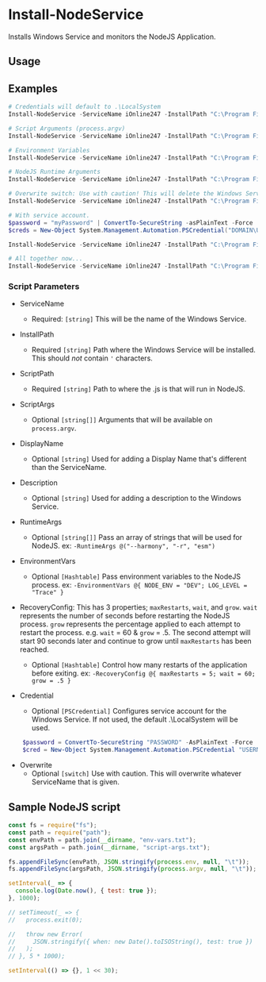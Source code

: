 # Install-NodeService
Installs Windows Service and monitors the NodeJS Application.

## Usage
## Examples
```powershell
# Credentials will default to .\LocalSystem
Install-NodeService -ServiceName iOnline247 -InstallPath "C:\Program Files\AAATest" -ScriptPath "C:\Program Files\AAATest\NodeJS\index.js"

# Script Arguments (process.argv)
Install-NodeService -ServiceName iOnline247 -InstallPath "C:\Program Files\AAATest" -ScriptPath "C:\Program Files\AAATest\NodeJS\index.js" -ScriptArgs @("oneArg", "-s", "b=5")

# Environment Variables
Install-NodeService -ServiceName iOnline247 -InstallPath "C:\Program Files\AAATest" -ScriptPath "C:\Program Files\AAATest\NodeJS\index.js" -EnvironmentVars @{ stringy = 'here'; truthy = $true; number = 0 }

# NodeJS Runtime Arguments
Install-NodeService -ServiceName iOnline247 -InstallPath "C:\Program Files\AAATest" -ScriptPath "C:\Program Files\AAATest\NodeJS\index.js" -RuntimeArgs "--harmony"

# Overwrite switch: Use with caution! This will delete the Windows Service that matches the `ServiceName` provided.
Install-NodeService -ServiceName iOnline247 -InstallPath "C:\Program Files\AAATest" -ScriptPath "C:\Program Files\AAATest\NodeJS\index.js" -Overwrite

# With service account.
$password = "myPassword" | ConvertTo-SecureString -asPlainText -Force
$creds = New-Object System.Management.Automation.PSCredential("DOMAIN\USERNAME", $password);

Install-NodeService -ServiceName iOnline247 -InstallPath "C:\Program Files\AAATest" -ScriptPath "C:\Program Files\AAATest\NodeJS\index.js" -Credential $creds

# All together now...
Install-NodeService -ServiceName iOnline247 -InstallPath "C:\Program Files\AAATest" -ScriptPath "C:\Program Files\AAATest\NodeJS\index.js" -EnvironmentVars @{ stringy = 'here'; truthy = $true; number = 0 } -RuntimeArgs "--harmony" -RecoveryConfig @{ maxRestarts = 10; wait = 5; grow = .3 } -Credential $creds -Overwrite
```
### Script Parameters

- ServiceName
  - Required: `[string]` This will be the name of the Windows Service. 

- InstallPath
    - Required `[string]` Path where the Windows Service will be installed. This should *not* contain `'` characters.

- ScriptPath
    - Required `[string]` Path to where the .js is that will run in NodeJS.

- ScriptArgs
  - Optional `[string[]]` Arguments that will be available on `process.argv`.

- DisplayName
    - Optional `[string]` Used for adding a Display Name that's different than the ServiceName.

- Description
    - Optional `[string]` Used for adding a description to the Windows Service.

- RuntimeArgs
    - Optional `[string[]]` Pass an array of strings that will be used for NodeJS. ex: `-RuntimeArgs @("--harmony", "-r", "esm")`

- EnvironmentVars
    - Optional `[Hashtable]` Pass environment variables to the NodeJS process. ex: `-EnvironmentVars @{ NODE_ENV = "DEV"; LOG_LEVEL = "Trace" }`

- RecoveryConfig: This has 3 properties; `maxRestarts`, `wait`, and `grow`. `wait` represents the number of seconds before restarting the NodeJS process. `grow` represents the percentage applied to each attempt to restart the process. e.g. `wait` = 60 & `grow` = .5. The second attempt will start 90 seconds later and continue to grow until `maxRestarts` has been reached.
    - Optional `[Hashtable]` Control how many restarts of the application before exiting. ex: `-RecoveryConfig @{ maxRestarts = 5; wait = 60; grow = .5 }`

- Credential
    - Optional `[PSCredential]` Configures service account for the Windows Service. If not used, the default .\LocalSystem will be used.
```powershell
    $password = ConvertTo-SecureString "PASSWORD" -AsPlainText -Force
    $cred = New-Object System.Management.Automation.PSCredential "USERNAME", $password
```

- Overwrite
    - Optional `[switch]` Use with caution. This will overwrite whatever ServiceName that is given.

## Sample NodeJS script
```javascript
const fs = require("fs");
const path = require("path");
const envPath = path.join(__dirname, "env-vars.txt");
const argsPath = path.join(__dirname, "script-args.txt");

fs.appendFileSync(envPath, JSON.stringify(process.env, null, "\t"));
fs.appendFileSync(argsPath, JSON.stringify(process.argv, null, "\t"));

setInterval(_ => {
  console.log(Date.now(), { test: true });
}, 1000);

// setTimeout(_ => {
//   process.exit(0);

//   throw new Error(
//     JSON.stringify({ when: new Date().toISOString(), test: true })
//   );
// }, 5 * 1000);

setInterval(() => {}, 1 << 30);
```
